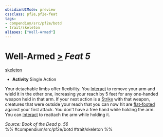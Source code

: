 ```yaml
---
obsidianUIMode: preview
cssclass: pf2e,pf2e-feat
tags:
- compendium/src/pf2e/botd
- trait/skeleton
aliases: ["Well-Armed"]
---
```

# Well-Armed  [>](../../rules/core-rulebook/chapter-9-playing-the-game.md#Actions "Single Action") *Feat 5*  
[skeleton](../../rules/traits/skeleton-b1.md)  

- **Activity** Single Action

Your detachable limbs offer flexibility. You [Interact](../../rules/actions/interact.md) to remove your arm and wield it in the other one, increasing your reach by 5 feet for any one-handed weapon held in that arm. If your next action is a [Strike](../../rules/actions/strike.md) with that weapon, creatures that were outside your reach that you can now hit are [flat-footed](../../rules/conditions.md#Flat-footed) against your first attack. You don't have a free hand while holding the arm. You can [Interact](../../rules/actions/interact.md) to reattach the arm while holding it.

*Source: Book of the Dead p. 56*  
%% #compendium/src/pf2e/botd #trait/skeleton %%